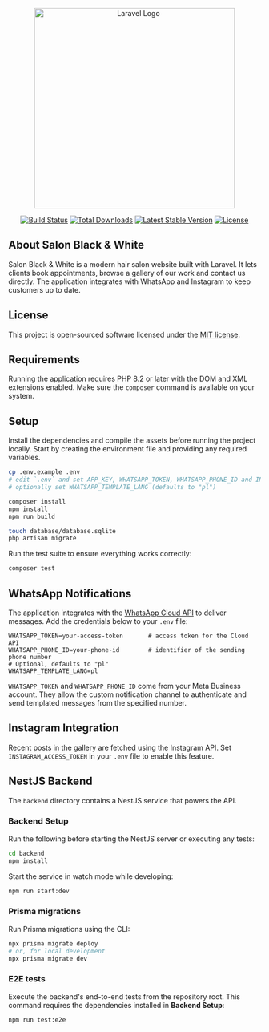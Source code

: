 <p align="center"><a href="https://laravel.com" target="_blank"><img src="https://raw.githubusercontent.com/laravel/art/master/logo-lockup/5%20SVG/2%20CMYK/1%20Full%20Color/laravel-logolockup-cmyk-red.svg" width="400" alt="Laravel Logo"></a></p>

<p align="center">
<a href="https://github.com/laravel/framework/actions"><img src="https://github.com/laravel/framework/workflows/tests/badge.svg" alt="Build Status"></a>
<a href="https://packagist.org/packages/laravel/framework"><img src="https://img.shields.io/packagist/dt/laravel/framework" alt="Total Downloads"></a>
<a href="https://packagist.org/packages/laravel/framework"><img src="https://img.shields.io/packagist/v/laravel/framework" alt="Latest Stable Version"></a>
<a href="https://packagist.org/packages/laravel/framework"><img src="https://img.shields.io/packagist/l/laravel/framework" alt="License"></a>
</p>

## About Salon Black & White

Salon Black & White is a modern hair salon website built with Laravel.
It lets clients book appointments, browse a gallery of our work and contact us directly.
The application integrates with WhatsApp and Instagram to keep customers up to date.

## License

This project is open-sourced software licensed under the [MIT license](LICENSE).

## Requirements

Running the application requires PHP 8.2 or later with the DOM and XML extensions enabled. Make sure the `composer` command is available on your system.

## Setup

Install the dependencies and compile the assets before running the project locally. Start by creating the environment file and providing any required variables.

```bash
cp .env.example .env
# edit `.env` and set APP_KEY, WHATSAPP_TOKEN, WHATSAPP_PHONE_ID and INSTAGRAM_ACCESS_TOKEN
# optionally set WHATSAPP_TEMPLATE_LANG (defaults to "pl")

composer install
npm install
npm run build

touch database/database.sqlite
php artisan migrate
```

Run the test suite to ensure everything works correctly:

```bash
composer test
```


## WhatsApp Notifications

The application integrates with the [WhatsApp Cloud API](https://developers.facebook.com/docs/whatsapp/) to deliver messages. Add the credentials below to your `.env` file:

```
WHATSAPP_TOKEN=your-access-token       # access token for the Cloud API
WHATSAPP_PHONE_ID=your-phone-id        # identifier of the sending phone number
# Optional, defaults to "pl"
WHATSAPP_TEMPLATE_LANG=pl
```

`WHATSAPP_TOKEN` and `WHATSAPP_PHONE_ID` come from your Meta Business account. They allow the custom notification channel to authenticate and send templated messages from the specified number.

## Instagram Integration

Recent posts in the gallery are fetched using the Instagram API. Set `INSTAGRAM_ACCESS_TOKEN` in your `.env` file to enable this feature.

## NestJS Backend

The `backend` directory contains a NestJS service that powers the API.

### Backend Setup
Run the following before starting the NestJS server or executing any tests:

```bash
cd backend
npm install
```

Start the service in watch mode while developing:

```bash
npm run start:dev
```

### Prisma migrations

Run Prisma migrations using the CLI:

```bash
npx prisma migrate deploy
# or, for local development
npx prisma migrate dev
```

### E2E tests

Execute the backend's end-to-end tests from the repository root. This command
requires the dependencies installed in **Backend Setup**:

```bash
npm run test:e2e
```
